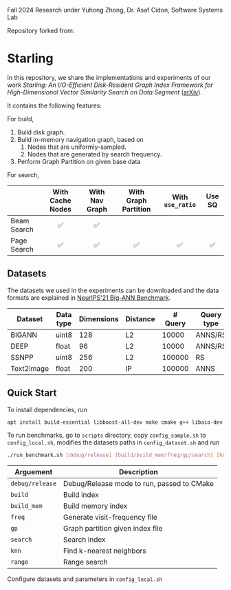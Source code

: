 Fall 2024 Research under Yuhong Zhong, Dr. Asaf Cidon, Software Systems Lab

Repository forked from:
# Starling

In this repository, we share the implementations and experiments of our work *Starling: An I/O-Efficient Disk-Resident Graph Index Framework for High-Dimensional Vector Similarity Search on Data Segment* ([arXiv](https://arxiv.org/abs/2401.02116)).

It contains the following features:

For build,
1. Build disk graph.
2. Build in-memory navigation graph, based on
    1. Nodes that are uniformly-sampled.
    2. Nodes that are generated by search frequency.
3. Perform Graph Partition on given base data

For search,

|             |  With Cache Nodes  |   With Nav Graph   | With Graph Partition |  With `use_ratio`  |       Use SQ       |
| :---------- | :----------------: | :----------------: | :------------------: | :----------------: | :----------------: |
| Beam Search | :white_check_mark: | :white_check_mark: |                      |                    |                    |
| Page Search | :white_check_mark: | :white_check_mark: |  :white_check_mark:  | :white_check_mark: | :white_check_mark: |

## Datasets
The datasets we used in the experiments can be downloaded and the data formats are explained in [NeurIPS'21 Big-ANN Benchmark](https://big-ann-benchmarks.com/neurips21.html).

| Dataset | Data type | Dimensions | Distance | # Query | Query type |
| - | - | - | - | - | - |
| BIGANN | uint8 | 128 | L2 | 10000 | ANNS/RS |
| DEEP | float | 96 | L2 | 10000 | ANNS/RS |
| SSNPP | uint8 | 256 | L2 | 100000 | RS |
| Text2image | float | 200 | IP | 100000 | ANNS |

## Quick Start

To install dependencies, run 

```bash
apt install build-essential libboost-all-dev make cmake g++ libaio-dev libgoogle-perftools-dev clang-format libboost-all-dev libmkl-full-dev
```

To run benchmarks, go to `scripts` directory, copy `config_sample.sh` to `config_local.sh`, modifies the datasets paths in `config_dataset.sh` and run

```bash
./run_benchmark.sh [debug/release] [build/build_mem/freq/gp/search] [knn/range]
```

| Arguement | Description |
| - | - |
| `debug/release` | Debug/Release mode to run, passed to CMake |
| `build` |  Build index  |
| `build_mem` | Build memory index |
| `freq` | Generate visit-frequency file |
| `gp` | Graph partition given index file |
| `search` | Search index |
| `knn` | Find k-nearest neighbors|
| `range` | Range search |

Configure datasets and parameters in `config_local.sh`

